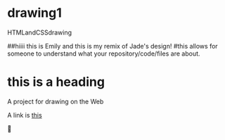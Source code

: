 # drawing1
HTMLandCSSdrawing

##hiiii this is Emily and this is my remix of Jade's design!
#this allows for someone to understand what your repository/code/files are about.

# this is a heading

A project for drawing on the Web

A link is [this](url)

:art:
